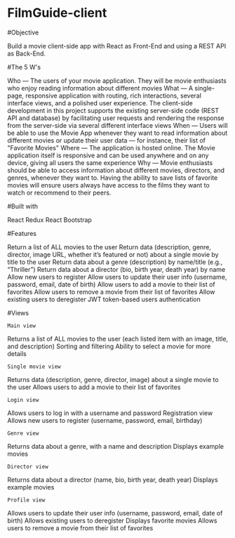 # FilmGuide-client


#Objective

Build a movie client-side app with React as Front-End and using a REST API as Back-End.

#The 5 W's

Who — The users of your movie application. They will be movie enthusiasts who enjoy reading information about different movies What — A single-page, responsive application with routing, rich interactions, several interface views, and a polished user experience. The client-side development in this project supports the existing server-side code (REST API and database) by facilitating user requests and rendering the response from the server-side via several different interface views When — Users will be able to use the Movie App whenever they want to read information about different movies or update their user data — for instance, their list of "Favorite Movies" Where — The application is hosted online. The Movie application itself is responsive and can be used anywhere and on any device, giving all users the same experience Why — Movie enthusiasts should be able to access information about different movies, directors, and genres, whenever they want to. Having the ability to save lists of favorite movies will ensure users always have access to the films they want to watch or recommend to their peers.

#Built with

React Redux React Bootstrap

#Features

Return a list of ALL movies to the user Return data (description, genre, director, image URL, whether it’s featured or not) about a single movie by title to the user Return data about a genre (description) by name/title (e.g., “Thriller”) Return data about a director (bio, birth year, death year) by name Allow new users to register Allow users to update their user info (username, password, email, date of birth) Allow users to add a movie to their list of favorites Allow users to remove a movie from their list of favorites Allow existing users to deregister JWT token-based users authentication

#Views

    Main view

Returns a list of ALL movies to the user (each listed item with an image, title, and description) Sorting and filtering Ability to select a movie for more details

    Single movie view

Returns data (description, genre, director, image) about a single movie to the user Allows users to add a movie to their list of favorites

    Login view

Allows users to log in with a username and password Registration view Allows new users to register (username, password, email, birthday)

    Genre view

Returns data about a genre, with a name and description Displays example movies

    Director view

Returns data about a director (name, bio, birth year, death year) Displays example movies

    Profile view

Allows users to update their user info (username, password, email, date of birth) Allows existing users to deregister Displays favorite movies Allows users to remove a movie from their list of favorites
